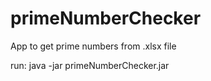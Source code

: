# primeNumberChecker
App to get prime numbers from .xlsx file


run:
    java -jar primeNumberChecker.jar <pathToXLSXFile>
